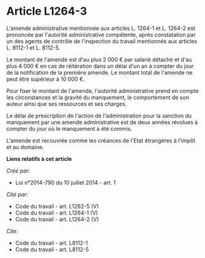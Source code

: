 # Article L1264-3

L'amende administrative mentionnée aux articles L. 1264-1 et L. 1264-2 est prononcée par l'autorité administrative
compétente, après constatation par un des agents de contrôle de l'inspection du travail mentionnés aux articles L. 8112-1 et
L. 8112-5.

Le montant de l'amende est d'au plus 2 000 € par salarié détaché et d'au plus 4 000 € en cas de réitération dans un délai
d'un an à compter du jour de la notification de la première amende. Le montant total de l'amende ne peut être supérieur à 10
000 €. 

Pour fixer le montant de l'amende, l'autorité administrative prend en compte les circonstances et la gravité du manquement,
le comportement de son auteur ainsi que ses ressources et ses charges. 

Le délai de prescription de l'action de l'administration pour la sanction du manquement par une amende administrative est de
deux années révolues à compter du jour où le manquement a été commis. 

L'amende est recouvrée comme les créances de l'Etat étrangères à l'impôt et au domaine.

**Liens relatifs à cet article**

_Créé par_:

  - Loi n°2014-790 du 10 juillet 2014 - art. 1

_Cité par_:

  - Code du travail - art. L1262-5 (V)
  - Code du travail - art. L1264-1 (V)
  - Code du travail - art. L1264-2 (V)

_Cite_:

  - Code du travail - art. L8112-1
  - Code du travail - art. L8112-5
